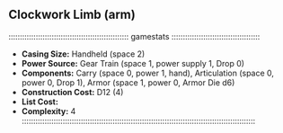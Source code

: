 ## Clockwork Limb (arm)

::::::::::::::::::::::::::::::::::::::::::::::::::::: gamestats :::::::::::::::::::::::::::::::::::::::
- **Casing Size:** Handheld (space 2)
- **Power Source:** Gear Train (space 1, power supply 1, Drop 0)
- **Components:** Carry (space 0, power 1, hand), Articulation (space 0, power
  0, Drop 1), Armor (space 1, power 0, Armor Die d6)
- **Construction Cost:** D12 (4)
- **List Cost:** 
- **Complexity:** 4
:::::::::::::::::::::::::::::::::::::::::::::::::::::::::::::::::::::::::::::::::::::::::::::::::::::::


